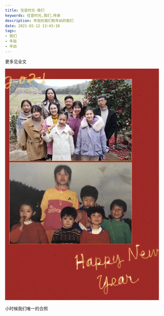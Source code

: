 ```yaml
---
title: 往昔时光-我们
keywords: 往昔时光,我们,传承
description: 年轻的我们和年幼的我们
date: 2021-02-12 13:43:18
tags:
- 我们
- 年轻
- 年幼
---
```


更多见全文

<!-- more -->

![今夕](olden-days-4/IMG_4766.JPG)

小时候我们唯一的合照
